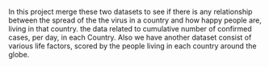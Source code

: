 In this project merge these two datasets to see if there is any relationship between the spread of the the virus in a country and how happy people are, living in that country.
the data related to cumulative number of confirmed cases, per day, in each Country. Also we have another dataset consist of various life factors, scored by the people living in each country around the globe.
